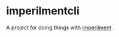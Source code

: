 imperilmentcli
==============

A project for doing things with [imperilment](http://github.com/freerunningtech/imperilment).
